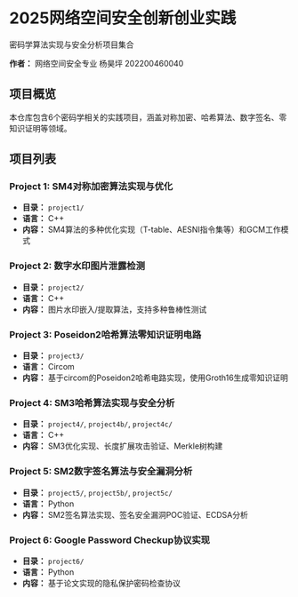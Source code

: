 # 2025网络空间安全创新创业实践

密码学算法实现与安全分析项目集合

**作者：** 网络空间安全专业 杨昊坪 202200460040

## 项目概览

本仓库包含6个密码学相关的实践项目，涵盖对称加密、哈希算法、数字签名、零知识证明等领域。

## 项目列表

### Project 1: SM4对称加密算法实现与优化
- **目录：** `project1/`
- **语言：** C++
- **内容：** SM4算法的多种优化实现（T-table、AESNI指令集等）和GCM工作模式

### Project 2: 数字水印图片泄露检测
- **目录：** `project2/`
- **语言：** C++
- **内容：** 图片水印嵌入/提取算法，支持多种鲁棒性测试

### Project 3: Poseidon2哈希算法零知识证明电路
- **目录：** `project3/`
- **语言：** Circom
- **内容：** 基于circom的Poseidon2哈希电路实现，使用Groth16生成零知识证明

### Project 4: SM3哈希算法实现与安全分析
- **目录：** `project4/`, `project4b/`, `project4c/`
- **语言：** C++
- **内容：** SM3优化实现、长度扩展攻击验证、Merkle树构建

### Project 5: SM2数字签名算法与安全漏洞分析
- **目录：** `project5/`, `project5b/`, `project5c/`
- **语言：** Python
- **内容：** SM2签名算法实现、签名安全漏洞POC验证、ECDSA分析

### Project 6: Google Password Checkup协议实现
- **目录：** `project6/`
- **语言：** Python
- **内容：** 基于论文实现的隐私保护密码检查协议